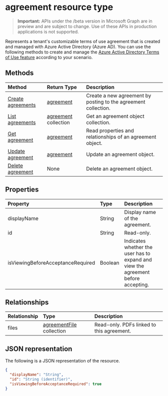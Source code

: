 # agreement resource type

> **Important:** APIs under the /beta version in Microsoft Graph are in preview and are subject to change. Use of these APIs in production applications is not supported.

Represents a tenant's customizable terms of use agreement that is created and managed with Azure Active Directory (Azure AD). You can use the following methods to create and manage the [Azure Active Directory Terms of Use feature](https://docs.microsoft.com/en-us/azure/active-directory/active-directory-tou) according to your scenario.

## Methods

| Method       | Return Type | Description |
|:-------------|:------------|:------------|
| [Create agreements](../api/agreement_post_agreements.md) | [agreement](agreement.md) | Create a new agreement by posting to the agreement collection. |
| [List agreements](../api/agreement_list.md) | [agreement](agreement.md) collection | Get an agreement object collection. |
| [Get agreement](../api/agreement_get.md) | [agreement](agreement.md) | Read properties and relationships of an agreement object. |
| [Update agreement](../api/agreement_update.md) | [agreement](agreement.md) | Update an agreement object. |
| [Delete agreement](../api/agreement_delete.md) | None | Delete an agreement object. |
<!--
| [Create agreementFile](../api/agreement_post_files.md) | [agreementFile](agreementfile.md) | Create a new agreementFile by posting to the files collection. |
| [List files](../api/agreement_list_files.md) | [agreementFile](agreementfile.md) collection | Get an agreementFile object collection. |
-->

## Properties
| Property     | Type        | Description |
|:-------------|:------------|:------------|
|displayName|String|Display name of the agreement.|
|id|String| Read-only.|
|isViewingBeforeAcceptanceRequired|Boolean|Indicates whether the user has to expand and view the agreement before accepting.|

## Relationships
| Relationship | Type        | Description |
|:-------------|:------------|:------------|
|files|[agreementFile](agreementfile.md) collection|Read-only. PDFs linked to this agreement.|

## JSON representation

The following is a JSON representation of the resource.

<!-- {
  "blockType": "resource",
  "optionalProperties": [

  ],
  "@odata.type": "microsoft.graph.agreement"
}-->

```json
{
  "displayName": "String",
  "id": "String (identifier)",
  "isViewingBeforeAcceptanceRequired": true
}

```

<!-- uuid: 8fcb5dbc-d5aa-4681-8e31-b001d5168d79
2015-10-25 14:57:30 UTC -->
<!-- {
  "type": "#page.annotation",
  "description": "agreement resource",
  "keywords": "",
  "section": "documentation",
  "tocPath": ""
}-->
